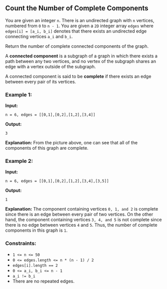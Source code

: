 ## Count the Number of Complete Components

You are given an integer `n`. There is an undirected graph with `n` vertices, numbered from `0` to `n - 1`. You are given a `2D` integer array `edges` where `edges[i] = [a_i, b_i]` denotes that there exists an undirected edge connecting vertices `a_i` and `b_i`.

Return the number of complete connected components of the graph.

A **connected component** is a subgraph of a graph in which there exists a path between any two vertices, and no vertex of the subgraph shares an edge with a vertex outside of the subgraph.

A connected component is said to be **complete** if there exists an edge between every pair of its vertices.

### Example 1:

**Input:**
```plaintext
n = 6, edges = [[0,1],[0,2],[1,2],[3,4]]
```
**Output:**
```plaintext
3
```
**Explanation:**
From the picture above, one can see that all of the components of this graph are complete.

### Example 2:

**Input:**
```plaintext
n = 6, edges = [[0,1],[0,2],[1,2],[3,4],[3,5]]
```
**Output:**
```plaintext
1
```
**Explanation:**
The component containing vertices `0, 1, and 2` is complete since there is an edge between every pair of two vertices. On the other hand, the component containing vertices `3, 4, and 5` is not complete since there is no edge between vertices `4` and `5`. Thus, the number of complete components in this graph is `1`.

### Constraints:
- `1 <= n <= 50`
- `0 <= edges.length <= n * (n - 1) / 2`
- `edges[i].length == 2`
- `0 <= a_i, b_i <= n - 1`
- `a_i != b_i`
- There are no repeated edges.
